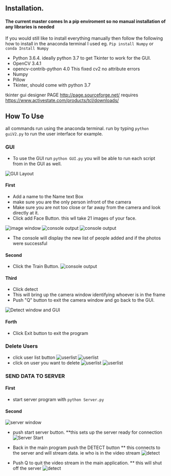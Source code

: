 ## Installation. 

#### The current master comes In a pip enviroment so no manual installation of any libraries is needed

If you would still like to install everything manually then follow the following 
how to install in the anaconda terminal I used eg. <code>Pip install Numpy</code> or <code>conda Install Numpy</code>

* Python 3.6.4. ideally python 3.7 to get Tkinter to work for the GUI.
* OpenCV 3.4.1 
* opencv-contrib-python 4.0 This fixed cv2 no attribute errors
* Numpy
* Pillow
* Tkinter, should come with python 3.7

tkinter gui designer
PAGE http://page.sourceforge.net/
requires https://www.activestate.com/products/tcl/downloads/

## How To Use
all commands run using the anaconda terminal. run by typing <code>python guiV2.py</code> to run the user interface for example.

### GUI
* To use the GUI run <code>python GUI.py</code> you will be able to run each script from in the GUI as well.

![GUI Layout](/readmeImages/main.PNG)

#### First 

* Add a name to the Name text Box
* make sure you are the only person infront of the camera
* Make sure you are not too close or far away from the camera and look directly at it.
* Click add Face Button. this wll take 21 images of your face.

![image window](/readmeImages/mainAddperson.PNG)
![console output](/readmeImages/addimages.png)
![console output](/readmeImages/AddfaceConsole.PNG)

* The console will display the new list of people added and if the photos were successful
#### Second
* Click the Train Button. 
![console output](/readmeImages/mainTrain.png)
#### Third
* Click detect
* This will bring up the camera window identifying whoever is in the frame
* Push "Q" button to exit the camera window and go back to the GUI.

![Detect window and GUI](/readmeImages/detvideo.PNG)

#### Forth 
* Click Exit button to exit the program

### Delete Users
* click user list button
![userlist](/readmeImages/mainUser.PNG)
![userlist](/readmeImages/mainDele.PNG)
* click on user you want to delete
![userlist](/readmeImages/userdel.PNG)
![userlist](/readmeImages/delmes.PNG)

### SEND DATA TO SERVER

#### First 
* start server program with <code>python Server.py</code>
#### Second 
![server window](/readmeImages/server.PNG)
* push start server button. 
**this sets up the server ready for connection 
![Server Start](/readmeImages/serverStart.PNG)

* Back in the main program push the DETECT button
** this connects to the server and will stream data. ie who is in the video stream
![detect](/readmeImages/mainDetec.PNG)

* Push Q to quit the video stream in the main application.
** this will shut off the server
![detect](/readmeImages/serverOut.PNG)
